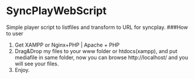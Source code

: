 # SyncPlayWebScript
Simple player script to listfiles and transform to URL for syncplay.
###How to user
1. Get XAMPP or Nginx+PHP | Apache + PHP
2. Drag&Drop my files to your www folder or htdocs(xampp), and put mediafile in same folder, now you can browse http://localhost/ and you will see your files.
3. Enjoy.
